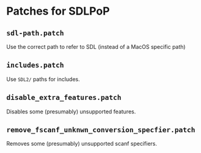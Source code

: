 # Patches for SDLPoP

## `sdl-path.patch`

Use the correct path to refer to SDL (instead of a MacOS specific path)

## `includes.patch`

Use `SDL2/` paths for includes.

## `disable_extra_features.patch`

Disables some (presumably) unsupported features.

## `remove_fscanf_unknwn_conversion_specfier.patch`

Removes some (presumably) unsupported scanf specifiers.

